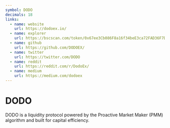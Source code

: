 ```yaml
---
symbol: DODO
decimals: 18
links:
  - name: website
    url: https://dodoex.io/
  - name: explorer
    url: https://bscscan.com/token/0x67ee3Cb086F8a16f34beE3ca72FAD36F7Db929e2
  - name: github
    url: https://github.com/DODOEX/
  - name: twitter
    url: https://twitter.com/DODO
  - name: reddit
    url: https://reddit.com/r/DodoEx/
  - name: medium
    url: https://medium.com/dodoex
---
```


# DODO

DODO is a liquidity protocol powered by the Proactive Market Maker (PMM) algorithm and built for capital efficiency.
